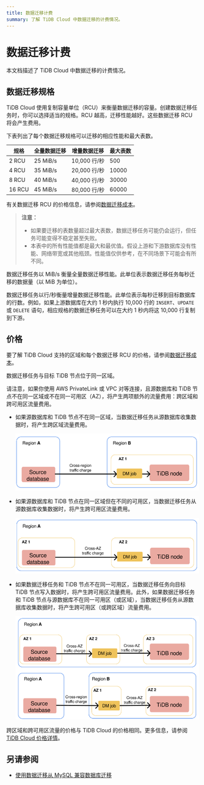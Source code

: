 ```yaml
---
title: 数据迁移计费
summary: 了解 TiDB Cloud 中数据迁移的计费情况。
---
```


# 数据迁移计费

本文档描述了 TiDB Cloud 中数据迁移的计费情况。

## 数据迁移规格

TiDB Cloud 使用复制容量单位（RCU）来衡量数据迁移的容量。创建数据迁移任务时，你可以选择适当的规格。RCU 越高，迁移性能越好。这些数据迁移 RCU 将会产生费用。

下表列出了每个数据迁移规格可以迁移的相应性能和最大表数。

| 规格 | 全量数据迁移 | 增量数据迁移 | 最大表数 |
|---------------|---------------------|---------------------------|-----------------------|
| 2 RCU  | 25 MiB/s | 10,000 行/秒 | 500   |
| 4 RCU  | 35 MiB/s | 20,000 行/秒 | 10000 |
| 8 RCU  | 40 MiB/s | 40,000 行/秒 | 30000 |
| 16 RCU | 45 MiB/s | 80,000 行/秒 | 60000 |

有关数据迁移 RCU 的价格信息，请参阅[数据迁移成本](https://www.pingcap.com/tidb-dedicated-pricing-details/#dm-cost)。

> **注意：**
>
> - 如果要迁移的表数量超过最大表数，数据迁移任务可能仍会运行，但任务可能变得不稳定甚至失败。
> - 本表中的所有性能值都是最大和最优值。假设上游和下游数据库没有性能、网络带宽或其他瓶颈。性能值仅供参考，在不同场景下可能会有所不同。

数据迁移任务以 MiB/s 衡量全量数据迁移性能。此单位表示数据迁移任务每秒迁移的数据量（以 MiB 为单位）。

数据迁移任务以行/秒衡量增量数据迁移性能。此单位表示每秒迁移到目标数据库的行数。例如，如果上游数据库在大约 1 秒内执行 10,000 行的 `INSERT`、`UPDATE` 或 `DELETE` 语句，相应规格的数据迁移任务可以在大约 1 秒内将这 10,000 行复制到下游。

## 价格

要了解 TiDB Cloud 支持的区域和每个数据迁移 RCU 的价格，请参阅[数据迁移成本](https://www.pingcap.com/tidb-cloud-pricing-details/#dm-cost)。

数据迁移任务与目标 TiDB 节点位于同一区域。

请注意，如果你使用 AWS PrivateLink 或 VPC 对等连接，且源数据库和 TiDB 节点不在同一区域或不在同一可用区（AZ），将产生两项额外的流量费用：跨区域和跨可用区流量费用。

- 如果源数据库和 TiDB 节点不在同一区域，当数据迁移任务从源数据库收集数据时，将产生跨区域流量费用。

    ![跨区域流量费用](/media/tidb-cloud/dm-billing-cross-region-fees.png)

- 如果源数据库和 TiDB 节点在同一区域但在不同的可用区，当数据迁移任务从源数据库收集数据时，将产生跨可用区流量费用。

    ![跨可用区流量费用](/media/tidb-cloud/dm-billing-cross-az-fees.png)

- 如果数据迁移任务和 TiDB 节点不在同一可用区，当数据迁移任务向目标 TiDB 节点写入数据时，将产生跨可用区流量费用。此外，如果数据迁移任务和 TiDB 节点与源数据库不在同一可用区（或区域），当数据迁移任务从源数据库收集数据时，将产生跨可用区（或跨区域）流量费用。

    ![跨区域和跨可用区流量费用](/media/tidb-cloud/dm-billing-cross-region-and-az-fees.png)

跨区域和跨可用区流量的价格与 TiDB Cloud 的价格相同。更多信息，请参阅 [TiDB Cloud 价格详情](https://www.pingcap.com/tidb-dedicated-pricing-details/)。

## 另请参阅

- [使用数据迁移从 MySQL 兼容数据库迁移](/tidb-cloud/migrate-from-mysql-using-data-migration.md)

